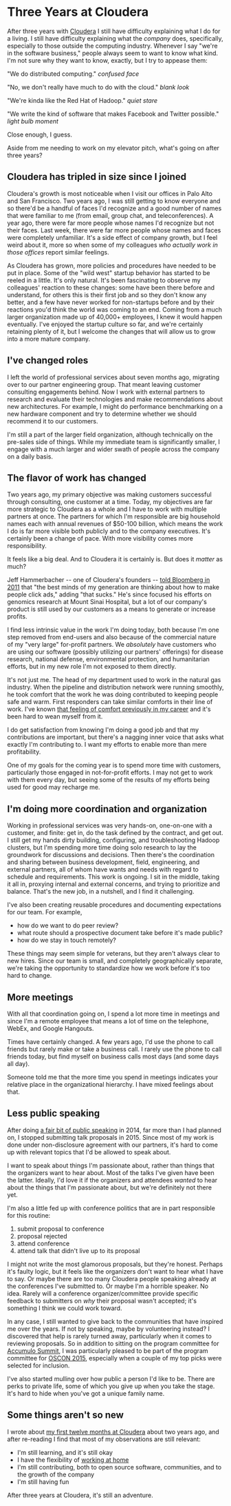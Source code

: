 <!-- title: Three Years at Cloudera -->
<!-- categories: essay -->
<!-- tags: cloudera,career -->
<!-- published: 2015-09-24T13:00:00-05:00 -->
<!-- updated: 2020-08-08T08:57:00-05:00 -->
<!-- summary: Cloudera has tripled in size since I joined. I've since changed roles, bringing a different flavor to my career, more meetings, and less public speaking. But it's still an adventure. -->

# Three Years at Cloudera

After three years with [Cloudera](https://www.cloudera.com) I still have difficulty explaining what I do for a living. I still have difficulty explaining what the *company* does, specifically, especially to those outside the computing industry. Whenever I say "we're in the software business," people always seem to want to know what kind. I'm not sure why they want to know, exactly, but I try to appease them:

"We do distributed computing." *confused face*

"No, we don't really have much to do with the cloud." *blank look*

"We're kinda like the Red Hat of Hadoop." *quiet stare* 

"We write the kind of software that makes Facebook and Twitter possible." *light bulb moment*

Close enough, I guess.

Aside from me needing to work on my elevator pitch, what's going on after three years?

## Cloudera has tripled in size since I joined

Cloudera's growth is most noticeable when I visit our offices in Palo Alto and San Francisco. Two years ago, I was still getting to know everyone and so there'd be a handful of faces I'd recognize and a good number of names that were familiar to me (from email, group chat, and teleconferences). A year ago, there were far more people whose names I'd recognize but not their faces. Last week, there were far more people whose names and faces were completely unfamiliar. It's a side effect of company growth, but I feel weird about it, more so when some of my colleagues *who actually work in those offices* report similar feelings.

As Cloudera has grown, more policies and procedures have needed to be put in place. Some of the "wild west" startup behavior has started to be reeled in a little. It's only natural. It's been fascinating to observe my colleagues' reaction to these changes: some have been there before and understand, for others this is their first job and so they don't know any better, and a few have never worked for non-startups before and by their reactions you'd think the world was coming to an end. Coming from a much larger organization made up of 40,000+ employees, I knew it would happen eventually. I've enjoyed the startup culture so far, and we're certainly retaining plenty of it, but I welcome the changes that will allow us to grow into a more mature company.

## I've changed roles

I left the world of professional services about seven months ago, migrating over to our partner engineering group. That meant leaving customer consulting engagements behind. Now I work with external partners to research and evaluate their technologies and make recommendations about new architectures. For example, I might do performance benchmarking on a new hardware component and try to determine whether we should recommend it to our customers.

I'm still a part of the larger field organization, although technically on the pre-sales side of things. While my immediate team is significantly smaller, I engage with a much larger and wider swath of people across the company on a daily basis.

## The flavor of work has changed

Two years ago, my primary objective was making customers successful through consulting, one customer at a time. Today, my objectives are far more strategic to Cloudera as a whole and I have to work with multiple partners at once. The partners for which I'm responsible are big household names each with annual revenues of $50-100 billion, which means the work I do is far more visible both publicly and to the company executives. It's certainly been a change of pace. With more visibility comes more responsibility.

It feels like a big deal. And to Cloudera it is certainly is. But does it *matter* as much?

Jeff Hammerbacher -- one of Cloudera's founders -- [told Bloomberg in 2011](https://www.theatlantic.com/technology/archive/2011/04/quote-ad-generation/349689/) that "the best minds of my generation are thinking about how to make people click ads," adding "that sucks." He's since focused his efforts on genomics research at Mount Sinai Hospital, but a lot of our company's product is still used by our customers as a means to generate or increase profits.

I find less intrinsic value in the work I'm doing today, both because I'm one step removed from end-users and also because of the commercial nature of my "very large" for-profit partners. We *absolutely* have customers who are using our software (possibly utilizing our partners' offerings) for disease research, national defense, environmental protection, and humanitarian efforts, but in my new role I'm not exposed to them directly.

It's not just me. The head of my department used to work in the natural gas industry. When the pipeline and distribution network were running smoothly, he took comfort that the work he was doing contributed to keeping people safe and warm. First responders can take similar comforts in their line of work. I've known [that feeling of comfort previously in my career](https://www.moundalexis.com/tm/2009/12/27/driven-by-many-factors/) and it's been hard to wean myself from it.

I do get satisfaction from knowing I'm doing a good job and that my contributions are important, but there's a nagging inner voice that asks what exactly I'm contributing to. I want my efforts to enable more than mere profitability.

One of my goals for the coming year is to spend more time with customers, particularly those engaged in not-for-profit efforts. I may not get to work with them every day, but seeing some of the results of my efforts being used for good may recharge me.

## I'm doing more coordination and organization

Working in professional services was very hands-on, one-on-one with a customer, and finite: get in, do the task defined by the contract, and get out. I still get my hands dirty building, configuring, and troubleshooting Hadoop clusters, but I'm spending more time doing solo research to lay the groundwork for discussions and decisions. Then there's the coordination and sharing between business development, field, engineering, and external partners, all of whom have wants and needs with regard to schedule and requirements. This work is ongoing. I sit in the middle, taking it all in, proxying internal and external concerns, and trying to prioritize and balance. That's the new job, in a nutshell, and I find it challenging.

I've also been creating reusable procedures and documenting expectations for our team. For example, 

* how do we want to do peer review?
* what route should a prospective document take before it's made public?
* how do we stay in touch remotely?

These things may seem simple for veterans, but they aren't always clear to new hires. Since our team is small, and completely geographically separate, we're taking the opportunity to standardize how we work before it's too hard to change.

## More meetings

With all that coordination going on, I spend a lot more time in meetings and since I'm a remote employee that means a lot of time on the telephone, WebEx, and Google Hangouts.

Times have certainly changed. A few years ago, I'd use the phone to call friends but rarely make or take a business call. I rarely use the phone to call friends today, but find myself on business calls most days (and some days all day).

Someone told me that the more time you spend in meetings indicates your relative place in the organizational hierarchy. I have mixed feelings about that.

## Less public speaking

After doing [a fair bit of public speaking](/v2/talks.html) in 2014, far more than I had planned on, I stopped submitting talk proposals in 2015. Since most of my work is done under non-disclosure agreement with our partners, it's hard to come up with relevant topics that I'd be allowed to speak about.

I want to speak about things I'm passionate about, rather than things that the organizers want to hear about. Most of the talks I've given have been the latter. Ideally, I'd love it if the organizers and attendees *wanted* to hear about the things that I'm passionate about, but we're definitely not there yet.

I'm also a little fed up with conference politics that are in part responsible for this routine:

1. submit proposal to conference
2. proposal rejected
3. attend conference
4. attend talk that didn't live up to its proposal

I might not write the most glamorous proposals, but they're honest. Perhaps it's faulty logic, but it feels like the organizers don't want to hear what I have to say. Or maybe there are too many Cloudera people speaking already at the conferences I've submitted to. Or maybe I'm a horrible speaker. No idea. Rarely will a conference organizer/committee provide specific feedback to submitters on *why* their proposal wasn't accepted; it's something I think we could work toward.

In any case, I still wanted to give back to the communities that have inspired me over the years. If not by speaking, maybe by volunteering instead? I discovered that help is rarely turned away, particularly when it comes to reviewing proposals. So in addition to sitting on the program committee for [Accumulo Summit](http://accumulosummit.com/program/committee/), I was particularly pleased to be part of the program committee for [OSCON 2015](https://conferences.oreilly.com/oscon/open-source-2015/public/content/about#committee), especially when a couple of my top picks were selected for inclusion.

I've also started mulling over how public a person I'd like to be. There are perks to private life, some of which you give up when you take the stage. It's hard to hide when you've got a unique family name.

## Some things aren't so new

I wrote about [my first twelve months at Cloudera](https://www.moundalexis.com/tm/2013/12/15/cloudera-twelve-months-in/) about two years ago, and after re-reading I find that most of my observations are still relevant:

* I'm still learning, and it's still okay
* I have the flexibility of [working at home](/v2/2015/08/23/working-from-home.html)
* I'm still contributing, both to open source software, communities, and to the growth of the company
* I'm still having fun

After three years at Cloudera, it's still an adventure.

